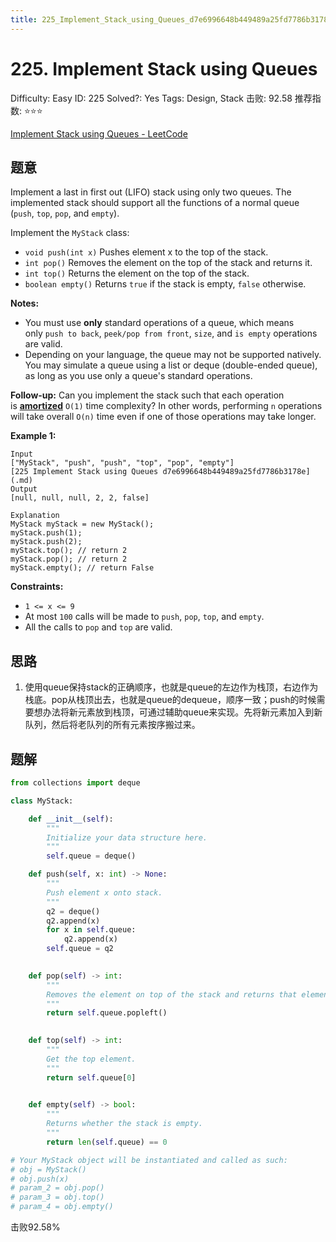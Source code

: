```yaml
---
title: 225_Implement_Stack_using_Queues_d7e6996648b449489a25fd7786b3178e
---
```


# 225. Implement Stack using Queues

Difficulty: Easy
ID: 225
Solved?: Yes
Tags: Design, Stack
击败: 92.58
推荐指数: ⭐⭐⭐

[Implement Stack using Queues - LeetCode](https://leetcode.com/problems/implement-stack-using-queues/)

## 题意

Implement a last in first out (LIFO) stack using only two queues. The implemented stack should support all the functions of a normal queue (`push`, `top`, `pop`, and `empty`).

Implement the `MyStack` class:

- `void push(int x)` Pushes element x to the top of the stack.
- `int pop()` Removes the element on the top of the stack and returns it.
- `int top()` Returns the element on the top of the stack.
- `boolean empty()` Returns `true` if the stack is empty, `false` otherwise.

**Notes:**

- You must use **only** standard operations of a queue, which means only `push to back`, `peek/pop from front`, `size`, and `is empty` operations are valid.
- Depending on your language, the queue may not be supported natively. You may simulate a queue using a list or deque (double-ended queue), as long as you use only a queue's standard operations.

**Follow-up:** Can you implement the stack such that each operation is **[amortized](https://en.wikipedia.org/wiki/Amortized_analysis)** `O(1)` time complexity? In other words, performing `n` operations will take overall `O(n)` time even if one of those operations may take longer.

**Example 1:**

```
Input
["MyStack", "push", "push", "top", "pop", "empty"]
[225 Implement Stack using Queues d7e6996648b449489a25fd7786b3178e](.md)
Output
[null, null, null, 2, 2, false]

Explanation
MyStack myStack = new MyStack();
myStack.push(1);
myStack.push(2);
myStack.top(); // return 2
myStack.pop(); // return 2
myStack.empty(); // return False

```

**Constraints:**

- `1 <= x <= 9`
- At most `100` calls will be made to `push`, `pop`, `top`, and `empty`.
- All the calls to `pop` and `top` are valid.

## 思路

1. 使用queue保持stack的正确顺序，也就是queue的左边作为栈顶，右边作为栈底。pop从栈顶出去，也就是queue的dequeue，顺序一致；push的时候需要想办法将新元素放到栈顶，可通过辅助queue来实现。先将新元素加入到新队列，然后将老队列的所有元素按序搬过来。

## 题解

```python
from collections import deque

class MyStack:

    def __init__(self):
        """
        Initialize your data structure here.
        """
        self.queue = deque()

    def push(self, x: int) -> None:
        """
        Push element x onto stack.
        """
        q2 = deque()
        q2.append(x)
        for x in self.queue:
            q2.append(x)
        self.queue = q2
        

    def pop(self) -> int:
        """
        Removes the element on top of the stack and returns that element.
        """
        return self.queue.popleft()
        

    def top(self) -> int:
        """
        Get the top element.
        """
        return self.queue[0]
        

    def empty(self) -> bool:
        """
        Returns whether the stack is empty.
        """
        return len(self.queue) == 0

# Your MyStack object will be instantiated and called as such:
# obj = MyStack()
# obj.push(x)
# param_2 = obj.pop()
# param_3 = obj.top()
# param_4 = obj.empty()
```

击败92.58%